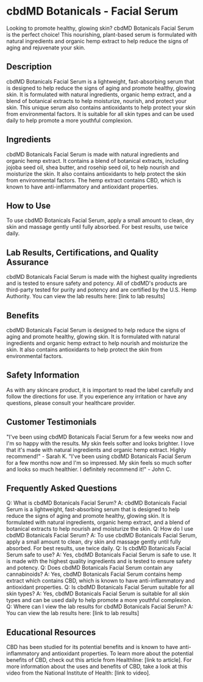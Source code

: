 # cbdMD Botanicals - Facial Serum
Looking to promote healthy, glowing skin? cbdMD Botanicals Facial Serum is the perfect choice! This nourishing, plant-based serum is formulated with natural ingredients and organic hemp extract to help reduce the signs of aging and rejuvenate your skin.
## Description
cbdMD Botanicals Facial Serum is a lightweight, fast-absorbing serum that is designed to help reduce the signs of aging and promote healthy, glowing skin. It is formulated with natural ingredients, organic hemp extract, and a blend of botanical extracts to help moisturize, nourish, and protect your skin. This unique serum also contains antioxidants to help protect your skin from environmental factors. It is suitable for all skin types and can be used daily to help promote a more youthful complexion.
## Ingredients
cbdMD Botanicals Facial Serum is made with natural ingredients and organic hemp extract. It contains a blend of botanical extracts, including jojoba seed oil, shea butter, and rosehip seed oil, to help nourish and moisturize the skin. It also contains antioxidants to help protect the skin from environmental factors. The hemp extract contains CBD, which is known to have anti-inflammatory and antioxidant properties.
## How to Use
To use cbdMD Botanicals Facial Serum, apply a small amount to clean, dry skin and massage gently until fully absorbed. For best results, use twice daily.
## Lab Results, Certifications, and Quality Assurance
cbdMD Botanicals Facial Serum is made with the highest quality ingredients and is tested to ensure safety and potency. All of cbdMD's products are third-party tested for purity and potency and are certified by the U.S. Hemp Authority. You can view the lab results here: [link to lab results]
## Benefits
cbdMD Botanicals Facial Serum is designed to help reduce the signs of aging and promote healthy, glowing skin. It is formulated with natural ingredients and organic hemp extract to help nourish and moisturize the skin. It also contains antioxidants to help protect the skin from environmental factors.
## Safety Information
As with any skincare product, it is important to read the label carefully and follow the directions for use. If you experience any irritation or have any questions, please consult your healthcare provider.
## Customer Testimonials
"I've been using cbdMD Botanicals Facial Serum for a few weeks now and I'm so happy with the results. My skin feels softer and looks brighter. I love that it's made with natural ingredients and organic hemp extract. Highly recommend!" - Sarah K.
"I've been using cbdMD Botanicals Facial Serum for a few months now and I'm so impressed. My skin feels so much softer and looks so much healthier. I definitely recommend it!" - John C.
## Frequently Asked Questions
Q: What is cbdMD Botanicals Facial Serum?
A: cbdMD Botanicals Facial Serum is a lightweight, fast-absorbing serum that is designed to help reduce the signs of aging and promote healthy, glowing skin. It is formulated with natural ingredients, organic hemp extract, and a blend of botanical extracts to help nourish and moisturize the skin.
Q: How do I use cbdMD Botanicals Facial Serum?
A: To use cbdMD Botanicals Facial Serum, apply a small amount to clean, dry skin and massage gently until fully absorbed. For best results, use twice daily.
Q: Is cbdMD Botanicals Facial Serum safe to use?
A: Yes, cbdMD Botanicals Facial Serum is safe to use. It is made with the highest quality ingredients and is tested to ensure safety and potency.
Q: Does cbdMD Botanicals Facial Serum contain any cannabinoids?
A: Yes, cbdMD Botanicals Facial Serum contains hemp extract which contains CBD, which is known to have anti-inflammatory and antioxidant properties.
Q: Is cbdMD Botanicals Facial Serum suitable for all skin types?
A: Yes, cbdMD Botanicals Facial Serum is suitable for all skin types and can be used daily to help promote a more youthful complexion.
Q: Where can I view the lab results for cbdMD Botanicals Facial Serum?
A: You can view the lab results here: [link to lab results]
## Educational Resources
CBD has been studied for its potential benefits and is known to have anti-inflammatory and antioxidant properties. To learn more about the potential benefits of CBD, check out this article from Healthline: [link to article].
For more information about the uses and benefits of CBD, take a look at this video from the National Institute of Health: [link to video].